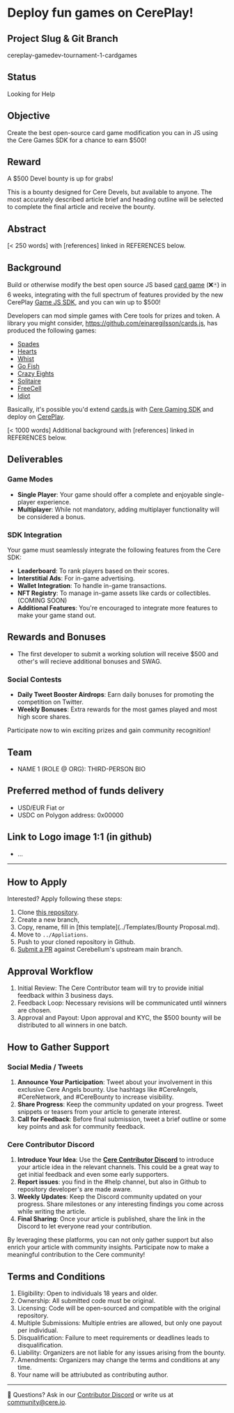 # Deploy fun games on CerePlay!

## Project Slug & Git Branch
cereplay-gamedev-tournament-1-cardgames

## Status
Looking for Help

## Objective
Create the best open-source card game modification you can in JS using the Cere Games SDK for a chance to earn $500!

## Reward
A $500 Devel bounty is up for grabs!

This is a bounty designed for Cere Devels, but available to anyone. 
The most accurately described article brief and heading outline will be selected to complete the final article and receive the bounty.

## Abstract
[< 250 words] with [references] linked in REFERENCES below.

## Background
Build or otherwise modify the best open source JS based [card game](https://en.wikipedia.org/wiki/Standard_52-card_deck) (❌🃏) in 6 weeks, integrating with the full spectrum of features provided by the new CerePlay [Game JS SDK](https://www.notion.so/69865967cd63430892a54167df9b7bdf?pvs=21), and you can win up to $500! 

Developers can mod simple games with Cere tools for prizes and token. 
A library you might consider, https://github.com/einaregilsson/cards.js, has produced the following games:
- [Spades](https://cardgames.io/spades/)
- [Hearts](https://cardgames.io/hearts/)
- [Whist](https://cardgames.io/whist/)
- [Go Fish](https://cardgames.io/gofish/)
- [Crazy Eights](https://cardgames.io/crazyeights/)
- [Solitaire](https://cardgames.io/solitaire/)
- [FreeCell](https://cardgames.io/freecell/)
- [Idiot](https://cardgames.io/idiot/)

Basically, it's possible you'd extend [cards.js](https://github.com/einaregilsson/cards.js) with [Cere Gaming SDK](https://github.com/Cerebellum-Network/cere-ddc-sdk-js) and deploy on [CerePlay](https://www.notion.so/478ce52cd1414870b9b6792a1b1909ca?pvs=21).

[< 1000 words] Additional background with [references] linked in REFERENCES below.

## Deliverables
### **Game Modes**
- **Single Player**: Your game should offer a complete and enjoyable single-player experience.
- **Multiplayer**: While not mandatory, adding multiplayer functionality will be considered a bonus.

### **SDK Integration**
Your game must seamlessly integrate the following features from the Cere SDK:
- **Leaderboard**: To rank players based on their scores.
- **Interstitial Ads**: For in-game advertising.
- **Wallet Integration**: To handle in-game transactions.
- **NFT Registry**: To manage in-game assets like cards or collectibles. (COMING SOON)
- **Additional Features**: You're encouraged to integrate more features to make your game stand out.

## **Rewards and Bonuses**
- The first developer to submit a working solution will receive $500 and other's will recieve additional bonuses and SWAG.

### **Social Contests**
- **Daily Tweet Booster Airdrops**: Earn daily bonuses for promoting the competition on Twitter.
- **Weekly Bonuses**: Extra rewards for the most games played and most high score shares.

Participate now to win exciting prizes and gain community recognition!

## Team
- NAME 1 (ROLE @ ORG): THIRD-PERSON BIO

## Preferred method of funds delivery
- USD/EUR Fiat or
- USDC on Polygon address: 0x00000

## Link to Logo image 1:1 (in github)
- ...

--- 
## How to Apply
Interested? Apply following these steps:
1. Clone [this repository](https://github.com/Cerebellum-Network/contribute).
2. Create a new branch, 
3. Copy, rename, fill in [this template](../Templates/Bounty Proposal.md).
4. Move to `../Appliations`.
5. Push to your cloned repository in Github.
6. [Submit a PR](https://github.com/Cerebellum-Network/contribute/pulls) against Cerebellum's upstream main branch.

## Approval Workflow
1. Initial Review: The Cere Contributor team will try to provide initial feedback within 3 business days.
2. Feedback Loop: Necessary revisions will be communicated until winners are chosen.
3. Approval and Payout: Upon approval and KYC, the $500 bounty will be distributed to all winners in one batch.

## **How to Gather Support**

### Social Media / Tweets
1. **Announce Your Participation**: Tweet about your involvement in this exclusive Cere Angels bounty. Use hashtags like #CereAngels, #CereNetwork, and #CereBounty to increase visibility.
2. **Share Progress**: Keep the community updated on your progress. Tweet snippets or teasers from your article to generate interest.
3. **Call for Feedback**: Before final submission, tweet a brief outline or some key points and ask for community feedback.

### Cere Contributor Discord
1. **Introduce Your Idea**: Use the **[Cere Contributor Discord](https://cere.network/discord)** to introduce your article idea in the relevant channels. This could be a great way to get initial feedback and even some early supporters.
2. **Report issues**: you find in the #help channel, but also in Github to repository developer's are made aware.
3. **Weekly Updates**: Keep the Discord community updated on your progress. Share milestones or any interesting findings you come across while writing the article.
4. **Final Sharing**: Once your article is published, share the link in the Discord to let everyone read your contribution.

By leveraging these platforms, you can not only gather support but also enrich your article with community insights. Participate now to make a meaningful contribution to the Cere community!

## Terms and Conditions
1. Eligibility: Open to individuals 18 years and older.
2. Ownership: All submitted code must be original.
3. Licensing: Code will be open-sourced and compatible with the original repository.
4. Multiple Submissions: Multiple entries are allowed, but only one payout per individual.
5. Disqualification: Failure to meet requirements or deadlines leads to disqualification.
6. Liability: Organizers are not liable for any issues arising from the bounty.
7. Amendments: Organizers may change the terms and conditions at any time.
8. Your name will be attriubuted as contributing author.

---
🛟 Questions? Ask in our [Contributor Discord](https://cere.network/discord) or write us at [community@cere.io](mailto:community@cere.io).
